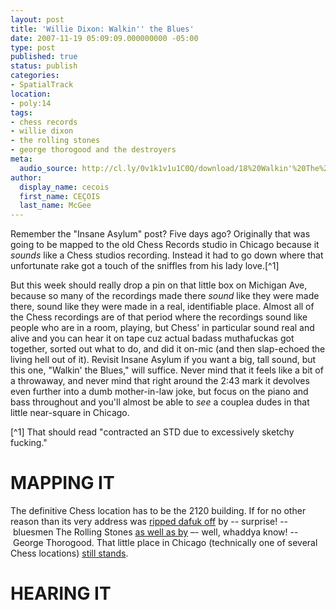 ```yaml
---
layout: post
title: 'Willie Dixon: Walkin'' the Blues'
date: 2007-11-19 05:09:09.000000000 -05:00
type: post
published: true
status: publish
categories:
- SpatialTrack
location:
- poly:14
tags:
- chess records
- willie dixon
- the rolling stones
- george thorogood and the destroyers
meta:
  audio_source: http://cl.ly/0v1k1v1u1C0Q/download/18%20Walkin'%20The%20Blues.mp3
author:
  display_name: cecois
  first_name: CEÇOIS
  last_name: McGee
---
```

<!-- <p>Oh, I remember now. The last track I posted, "Insane Asylum," was originally  going to be attached to Michigan Avenue in Chicago, because I recently found out that the old Chess Records studio is still there, still standing, and is in fact a <a href="http://www.saveamericastreasures.org/profiles/chess.htm">mostly-restored historic treasure</a>. But then I got carried away and attached it to my beloved Laredo, Tx, by virtue of the song's connection with "The Streets of Laredo." It's a whole tale and reaches way back to some rake in Ireland who got a touch of the sniffles from his lady love.[1. Sorry, that should read "contracted an STD due to excessively sketchy fucking."]</p>
<p>
	But already I digress! This time I really do want to talk about Chess Records, one of the billions of songs that was produced there, and how it matters that the company existed in a real, identifiable place. More specifically, almost all of the Chess recordings are of that period where the recordings sound like people who are in a room, playing.</p>
<p>That's all – the Chess recordings sound real and alive and you can hear it on tape.</p>
<p>Oh, had I led you to believe it was more convoluted or clever than that? It's not – there's something endlessly charming about hearing the room, about hearing ambient noise around a recording that lets you know you're dealing with actual badass muthafuckas who got together, sorted out what to do, and did it on-mic (and then slap-echoed the living hell out of it). Even when it's faked, if it sounds like you pulled a big gypsy troupe together in the same room and recorded it, you're leagues ahead with me (so long as it's not actually a big gypsy troupe). And recording imperfections (I'm talking to you, squeaky Bonham pedal)? You're a beauteous and alluring topic all your own and equally welcome.</p>
<p>So here comes a track from Chess records that sounds like it was recorded in a big room in that tiny Michigan Ave home. Unfortunately, that's about all it has going for it. Go get that great Willie Dixon box set if you want the actual good material, because this track is almost brain dead.</p>
<p>It's "Walkin' the Blues," and I suppose it's a nod to the way rock 'n' roll was starting to siphon the blues and get crazier and crazier. Or something? It's hard to tell, because while it's a not-terribly-enjoyable blues walk for most if its 3:00 runtime, it throws itself straight into the garbage right around the 2:43 mark when it becomes a mother-in-law joke and nothing more.</p> -->

Remember the "Insane Asylum" post? Five days ago? Originally that was going to be mapped to the old Chess Records studio in Chicago because it *sounds* like a Chess studios recording. Instead it had to go down where that unfortunate rake got a touch of the sniffles from his lady love.[^1]

But this week should really drop a pin on that little box on Michigan Ave, because so many of the recordings made there *sound* like they were made there, sound like they were made in a real, identifiable place. Almost all of the Chess recordings are of that period where the recordings sound like people who are in a room, playing, but Chess' in particular sound real and alive and you can hear it on tape cuz actual badass muthafuckas got together, sorted out what to do, and did it on-mic (and then slap-echoed the living hell out of it). Revisit Insane Asylum if you want a big, tall sound, but this one, "Walkin' the Blues," will suffice. Never mind that it feels like a bit of a throwaway, and never mind that right around the 2:43 mark it devolves even further into a dumb mother-in-law joke, but focus on the piano and bass throughout and you'll almost be able to *see* a couplea dudes in that little near-square in Chicago.

[^1] That should read "contracted an STD due to excessively sketchy fucking."

# MAPPING IT
The definitive Chess location has to be the 2120 building. If for no other reason than its very address was <a href="https://open.spotify.com/track/4KoBKbnRh4BywqvY5VPkts">ripped dafuk off</a> by -- surprise! -- bluesmen The Rolling Stones <a href="https://open.spotify.com/track/78sLmeACzKnsCKz0dnWRHw">as well as by</a> –- well, whaddya know! -- George Thorogood. That little place in Chicago (technically one of several Chess locations) <a href="http://www.openstreetmap.org/way/210537820">still stands</a>.

# HEARING IT
<!-- <iframe src="https://embed.spotify.com/?uri=spotify%3Atrack%3A3awQZ1E2H96rnpZAS4YMNe" width="400" height="180" frameborder="0" allowtransparency="true"></iframe> -->